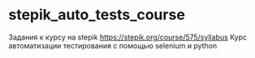 # stepik_auto_tests_course
Задания к курсу на stepik
https://stepik.org/course/575/syllabus
Курс автоматизации тестирования с помощью selenium и python